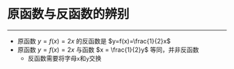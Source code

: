 # 原函数与反函数的辨别

---

- 原函数 $y=f(x)=2x$ 的反函数是 $y=f(x)=\frac{1}{2}x$ 
- 原函数 $y=f(x)=2x$ 与函数 $x = \frac{1}{2}y$ 等同，并非反函数
	- 反函数需要将字母`x`和`y`交换 